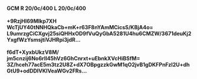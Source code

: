 #### GCM R 20/0c/400 L 20/0c/400
**+9RzjHI69Mlkp7XH**<br/>**WcTjUY40tNNHQkaCb+mK+r63F8nYAmMCicsS/KBjA4o=**<br/>**L9umrzgCiCXgvj25siQHHxOD9fVuQyGbA5281U4hu6CMZW/3671deuKj2YxgfWzYsmsjtiVJHRpi3jdR...**<br/><br/>
**f6dT+XyxbUkzV8M/**<br/>**jm5cnzij6No6rII45hVz6GhCnrxt+uEbnkXVcHiBSfM=**<br/>**3Z/hceh77acE5m3tz2U8Z+dX7OBpgzzkGwM1qO2jvB1gDKFPnFzl2U+dhGtU9+odDDIVKIVeaWGv2FRs...**
